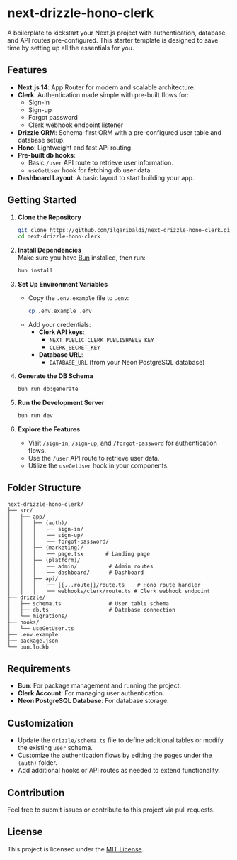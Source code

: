 
# next-drizzle-hono-clerk

A boilerplate to kickstart your Next.js project with authentication, database, and API routes pre-configured. This starter template is designed to save time by setting up all the essentials for you.

## Features

- **Next.js 14**: App Router for modern and scalable architecture.
- **Clerk**: Authentication made simple with pre-built flows for:
  - Sign-in
  - Sign-up
  - Forgot password
  - Clerk webhook endpoint listener
- **Drizzle ORM**: Schema-first ORM with a pre-configured user table and database setup.
- **Hono**: Lightweight and fast API routing.
- **Pre-built db hooks**:
  - Basic `/user` API route to retrieve user information.
  - `useGetUser` hook for fetching db user data.
- **Dashboard Layout**: A basic layout to start building your app.

## Getting Started

1. **Clone the Repository**  
   ```bash
   git clone https://github.com/ilgaribaldi/next-drizzle-hono-clerk.git
   cd next-drizzle-hono-clerk
   ```

2. **Install Dependencies**  
   Make sure you have [Bun](https://bun.sh) installed, then run:
   ```bash
   bun install
   ```

3. **Set Up Environment Variables**  
   - Copy the `.env.example` file to `.env`:
     ```bash
     cp .env.example .env
     ```
   - Add your credentials:
     - **Clerk API keys**:
       - `NEXT_PUBLIC_CLERK_PUBLISHABLE_KEY`
       - `CLERK_SECRET_KEY`
     - **Database URL**:
       - `DATABASE_URL` (from your Neon PostgreSQL database)

4. **Generate the DB Schema**  
   ```bash
   bun run db:generate
   ```

4. **Run the Development Server**  
   ```bash
   bun run dev
   ```

5. **Explore the Features**  
   - Visit `/sign-in`, `/sign-up`, and `/forgot-password` for authentication flows.
   - Use the `/user` API route to retrieve user data.
   - Utilize the `useGetUser` hook in your components.

## Folder Structure

```plaintext
next-drizzle-hono-clerk/
├── src/
│   ├── app/
│   │   ├── (auth)/
│   │   │   ├── sign-in/
│   │   │   ├── sign-up/
│   │   │   └── forgot-password/
│   │   ├── (marketing)/
│   │   │   └── page.tsx       # Landing page
│   │   ├── (platform)/
│   │   │   ├── admin/          # Admin routes
│   │   │   └── dashboard/      # Dashboard
│   │   ├── api/
│   │   │   ├── [[...route]]/route.ts    # Hono route handler
│   │   │   └── webhooks/clerk/route.ts # Clerk webhook endpoint
├── drizzle/
│   ├── schema.ts               # User table schema
│   ├── db.ts                   # Database connection
│   └── migrations/
├── hooks/
│   └── useGetUser.ts
├── .env.example
├── package.json
└── bun.lockb
```

## Requirements

- **Bun**: For package management and running the project.
- **Clerk Account**: For managing user authentication.
- **Neon PostgreSQL Database**: For database storage.

## Customization

- Update the `drizzle/schema.ts` file to define additional tables or modify the existing `user` schema.
- Customize the authentication flows by editing the pages under the `(auth)` folder.
- Add additional hooks or API routes as needed to extend functionality.

## Contribution

Feel free to submit issues or contribute to this project via pull requests. 

## License

This project is licensed under the [MIT License](LICENSE).
